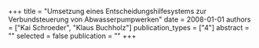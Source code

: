+++
title = "Umsetzung eines Entscheidungshilfesystems zur Verbundsteuerung von Abwasserpumpwerken"
date = 2008-01-01
authors = ["Kai Schroeder", "Klaus Buchholz"]
publication_types = ["4"]
abstract = ""
selected = false
publication = ""
+++


